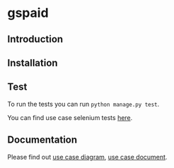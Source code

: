 # gspaid

## Introduction

## Installation

## Test

To run the tests you can run `python manage.py test`.

You can find use case selenium tests [here](https://gitlab.com/null_group/gspaid/tree/master/usecase_tests).

## Documentation

Please find out [use case diagram](https://gitlab.com/null_group/gspaid/blob/master/documents/design/use_case/Basic%20Use%20Case%20Diagram.jpeg), 
[use case document](https://gitlab.com/null_group/gspaid/blob/master/documents/design/use_case/usecases.pdf).